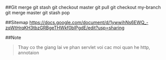 ##Git merge
git stash
git checkout master
git pull
git checkout my-branch
git merge master
git stash pop

##Sitemap
https://docs.google.com/document/d/1ywwihNs6EWQ_-zqWtHrqKH3tbzGRBgeTHWkf0blPgdE/edit?usp=sharing


##Note
>  Thay co the giang lai ve phan servlet voi cac moi quan he http, annotaion